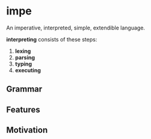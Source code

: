 # impe

An imperative, interpreted, simple, extendible language.

**interpreting** consists of these steps:

1. **lexing**
2. **parsing**
3. **typing**
4. **executing**

## Grammar

<!-- TODO -->

## Features

<!-- TODO -->

## Motivation

<!-- TODO -->

